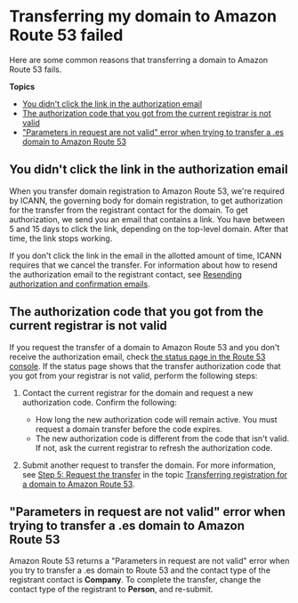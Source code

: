# Transferring my domain to Amazon Route 53 failed<a name="troubleshooting-domain-transfer-failed"></a>

Here are some common reasons that transferring a domain to Amazon Route 53 fails\.

**Topics**
+ [You didn't click the link in the authorization email](#troubleshooting-domain-transfer-failed-click-link)
+ [The authorization code that you got from the current registrar is not valid](#troubleshooting-domain-transfer-failed-authorization-code-invalid)
+ ["Parameters in request are not valid" error when trying to transfer a \.es domain to Amazon Route 53](#troubleshooting-domain-transfer-failed-parameters-in-request-are-not-valid)

## You didn't click the link in the authorization email<a name="troubleshooting-domain-transfer-failed-click-link"></a>

When you transfer domain registration to Amazon Route 53, we're required by ICANN, the governing body for domain registration, to get authorization for the transfer from the registrant contact for the domain\. To get authorization, we send you an email that contains a link\. You have between 5 and 15 days to click the link, depending on the top\-level domain\. After that time, the link stops working\.

If you don't click the link in the email in the allotted amount of time, ICANN requires that we cancel the transfer\. For information about how to resend the authorization email to the registrant contact, see [Resending authorization and confirmation emails](domain-click-email-link.md)\.

## The authorization code that you got from the current registrar is not valid<a name="troubleshooting-domain-transfer-failed-authorization-code-invalid"></a>

If you request the transfer of a domain to Amazon Route 53 and you don't receive the authorization email, check [the status page in the Route 53 console](https://docs.aws.amazon.com/Route53/latest/DeveloperGuide/domain-transfer-to-route-53-status.html)\. If the status page shows that the transfer authorization code that you got from your registrar is not valid, perform the following steps:

1. Contact the current registrar for the domain and request a new authorization code\. Confirm the following:
   + How long the new authorization code will remain active\. You must request a domain transfer before the code expires\.
   + The new authorization code is different from the code that isn't valid\. If not, ask the current registrar to refresh the authorization code\.

1. Submit another request to transfer the domain\. For more information, see [Step 5: Request the transfer](domain-transfer-to-route-53.md#domain-transfer-to-route-53-request-transfer) in the topic [Transferring registration for a domain to Amazon Route 53](domain-transfer-to-route-53.md)\.

## "Parameters in request are not valid" error when trying to transfer a \.es domain to Amazon Route 53<a name="troubleshooting-domain-transfer-failed-parameters-in-request-are-not-valid"></a>

Amazon Route 53 returns a "Parameters in request are not valid" error when you try to transfer a \.es domain to Route 53 and the contact type of the registrant contact is **Company**\. To complete the transfer, change the contact type of the registrant to **Person**, and re\-submit\. 